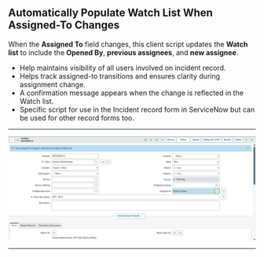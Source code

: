## Automatically Populate Watch List When Assigned-To Changes

When the **Assigned To** field changes, this client script updates the **Watch list** to include the **Opened By**, **previous assignees**, and **new assignee**.  
- Help maintains visibility of all users involved on incident record.  
- Helps track assigned-to transitions and ensures clarity during assignment change.  
- A confirmation message appears when the change is reflected in the Watch list.  
- Specific script for use in the Incident record form in ServiceNow but can be used for other record forms too.
---

![Auto populate watchlist](./Screenshot_clientscript_autopopulate_watchlist.png)

---

